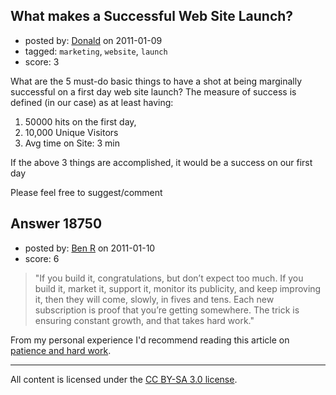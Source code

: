 ## What makes a Successful Web Site Launch?

- posted by: [Donald](https://stackexchange.com/users/-1/5372-donald) on 2011-01-09
- tagged: `marketing`, `website`, `launch`
- score: 3

What are the 5 must-do basic things to have a shot at being marginally successful on a first day web site launch? The measure of success is defined (in our case) as at least having:

1) 50000 hits on the first day, 
2) 10,000 Unique Visitors
3) Avg time on Site: 3 min

If the above 3 things are accomplished, it would be a success on our first day

Please feel free to suggest/comment






## Answer 18750

- posted by: [Ben R](https://stackexchange.com/users/-1/6356-ben-r) on 2011-01-10
- score: 6

<blockquote>"If you build it, congratulations, but don’t expect too much. If you build it, market it, support it, monitor its publicity, and keep improving it, then they will come, slowly, in fives and tens. Each new subscription is proof that you’re getting somewhere. The trick is ensuring constant growth, and that takes hard work."</blockquote>

From my personal experience I'd recommend reading this article on <a href="http://www.contrast.ie/blog/patience-and-hard-work/">patience and hard work</a>.



---

All content is licensed under the [CC BY-SA 3.0 license](https://creativecommons.org/licenses/by-sa/3.0/).
